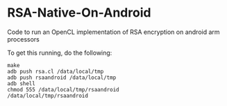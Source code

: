 # RSA-Native-On-Android
Code to run an OpenCL implementation of RSA encryption on android arm processors

To get this running, do the following:

    make
    adb push rsa.cl /data/local/tmp
    adb push rsaandroid /data/local/tmp
    adb shell
    chmod 555 /data/local/tmp/rsaandroid
    /data/local/tmp/rsaandroid
